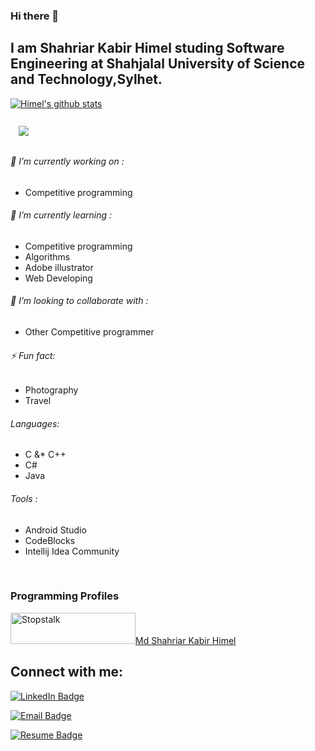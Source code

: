 ### Hi there 👋
## I am Shahriar Kabir Himel studing Software Engineering at Shahjalal University of Science and Technology,Sylhet.


[![Himel's github stats](https://github-readme-stats.vercel.app/api?username=Himel47&show_icons=true&theme=dark)](https://github.com/anuraghazra/github-readme-stats)

<a href="https://github.com/Himel47">
  <img align="center" style="margin:0.8rem" src="https://github-readme-stats.vercel.app/api/top-langs/?username=himel47&title_color=F7EF8A&text_color=E0AA3E&icon_color=F7EF8A&bg_color=260000" />
</a>


<br/>

###### 🔭 I’m currently working on :                               
  - Competitive programming
  
###### 🌱 I’m currently learning :                                                                     
  - Competitive programming
  - Algorithms 
  - Adobe illustrator
  - Web Developing
  
###### 👯 I’m looking to collaborate with :
  - Other Competitive programmer 
###### ⚡ Fun fact: 
  - Photography
  - Travel
  
###### Languages:
  - C &* C++
  - C# 
  - Java

###### Tools :
  - Android Studio 
  - CodeBlocks 
  - Intellij Idea Community
 <br/>
 
 
 ### Programming Profiles

<a href="https://www.stopstalk.com/user/profile/Himel47" target="_blank"><img alt="Stopstalk" src="https://user-images.githubusercontent.com/61650337/136102935-f1590e74-9c66-4505-805b-fcb162691127.png" width="200" height="50">Md Shahriar Kabir Himel</a>

## Connect with me:
[![LinkedIn Badge](https://img.shields.io/badge/LinkedIn-Profile-informational?style=flat&logo=linkedin&logoColor=white&color=0D76A8)](https://www.linkedin.com/in/shahriar-himel-bb98aa19a/)

[![Email Badge](https://img.shields.io/badge/Email-death44635@gmail.com-informational?style=flat&logo=&logoColor=white&color=0D76A8)]()

[![Resume Badge](https://img.shields.io/badge/Resume-Md%20Shahriar%20Kabir%20Himel-lightgrey)](https://flowcv.com/resume/lgerjwk3jk)
 
<!--
**Himel47/Himel47** is a ✨ _special_ ✨ repository because its `README.md` (this file) appears on your GitHub profile.

Here are some ideas to get you started:

- 🔭 I’m currently working on ...
- 🌱 I’m currently learning ...
- 👯 I’m looking to collaborate on ...
- 🤔 I’m looking for help with ...
- 💬 Ask me about ...
- 📫 How to reach me: ...
- 😄 Pronouns: ...
- ⚡ Fun fact: ...
-->
